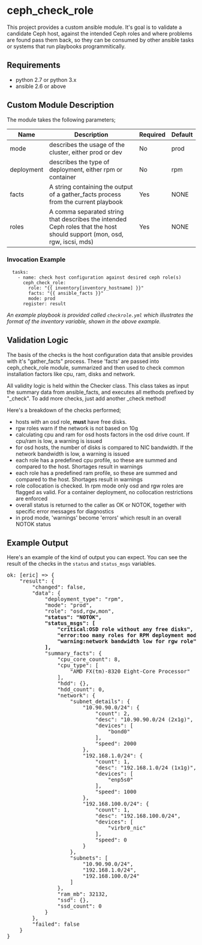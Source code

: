 # ceph_check_role  
This project provides a custom ansible module. It's goal is to validate a candidate Ceph host, against the intended Ceph roles and where problems are found pass them back, so they can be consumed by other ansible tasks or systems that run playbooks programmitically.  

## Requirements
- python 2.7 or python 3.x
- ansible 2.6 or above

## Custom Module Description
The module takes the following parameters;  

| Name | Description | Required | Default |
|------|-------------|----------|---------|
| mode | describes the usage of the cluster, either prod or dev | No | prod |
| deployment | describes the type of deployment, either rpm or container | No | rpm |
| facts | A string containing the output of a gather_facts process from the current playbook | Yes | NONE |
| roles | A comma separated string that describes the intended Ceph roles that the host should support (mon, osd, rgw, iscsi, mds) | Yes | NONE |

### Invocation Example
```
  tasks:
    - name: check host configuration against desired ceph role(s)
      ceph_check_role:
        role: "{{ inventory[inventory_hostname] }}"
        facts: "{{ ansible_facts }}"
        mode: prod
      register: result
```  
*An example playbook is provided called ```checkrole.yml``` which illustrates the format of the inventory variable, shown in the above example.* 

## Validation Logic
The basis of the checks is the host configuration data that ansible provides with it's "gather_facts" process. These 'facts' are passed 
into ceph_check_role module, summarized and then used to check common installation factors like cpu, ram, disks and network. 

All validity logic is held within the Checker class. This class takes as input the summary data from ansible_facts, and executes all methods prefixed by "_check". To add more checks, just add another _check method!

Here's a breakdown of the checks performed;  
- hosts with an osd role, **must** have free disks.
- rgw roles warn if the network is not based on 10g
- calculating cpu and ram for osd hosts factors in the osd drive count. If cpu/ram is low, a warning is issued
- for osd hosts, the number of disks is compared to NIC bandwidth. If the network bandwidth is low, a warning is issued
- each role has a predefined cpu profile, so these are summed and compared to the host. Shortages result in warnings
- each role has a predefined ram profile, so these are summed and compared to the host. Shortages result in warnings
- role collocation is checked. In rpm mode only osd and rgw roles are flagged as valid. For a container deployment, no collocation restrictions are enforced
- overall status is returned to the caller as OK or NOTOK, together with specific error messages for diagnostics
- in prod mode, 'warnings' become 'errors' which result in an overall NOTOK status  

## Example Output
Here's an example of the kind of output you can expect. You can see the result of the checks in the ```status``` and ```status_msgs``` variables.  
<pre>
ok: [eric] => {
    "result": {
        "changed": false, 
        "data": {
            "deployment_type": "rpm", 
            "mode": "prod", 
            "role": "osd,rgw,mon", 
            <b>"status": "NOTOK", </b>
            <b>"status_msgs": [
                "critical:OSD role without any free disks", 
                "error:too many roles for RPM deployment mode", 
                "warning:network bandwidth low for rgw role"
            ], </b>
            "summary_facts": {
                "cpu_core_count": 8, 
                "cpu_type": [
                    "AMD FX(tm)-8320 Eight-Core Processor"
                ], 
                "hdd": {}, 
                "hdd_count": 0, 
                "network": {
                    "subnet_details": {
                        "10.90.90.0/24": {
                            "count": 2, 
                            "desc": "10.90.90.0/24 (2x1g)", 
                            "devices": [
                                "bond0"
                            ], 
                            "speed": 2000
                        }, 
                        "192.168.1.0/24": {
                            "count": 1, 
                            "desc": "192.168.1.0/24 (1x1g)", 
                            "devices": [
                                "enp5s0"
                            ], 
                            "speed": 1000
                        }, 
                        "192.168.100.0/24": {
                            "count": 1, 
                            "desc": "192.168.100.0/24", 
                            "devices": [
                                "virbr0_nic"
                            ], 
                            "speed": 0
                        }
                    }, 
                    "subnets": [
                        "10.90.90.0/24", 
                        "192.168.1.0/24", 
                        "192.168.100.0/24"
                    ]
                }, 
                "ram_mb": 32132, 
                "ssd": {}, 
                "ssd_count": 0
            }
        }, 
        "failed": false
    }
}

</pre>

